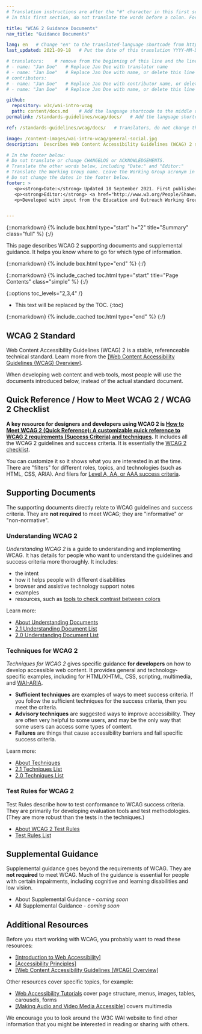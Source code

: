 ```yaml
---
# Translation instructions are after the "#" character in this first section. They are comments that do not show up in the web page. You do not need to translate the instructions after #.
# In this first section, do not translate the words before a colon. For example, do not translate "title:". Do translate the text after "title:".

title: "WCAG 2 Guidance Documents"
nav_title: "Guidance Documents"

lang: en   # Change "en" to the translated-language shortcode from https://www.iana.org/assignments/language-subtag-registry/language-subtag-registry
last_updated: 2021-09-18   # Put the date of this translation YYYY-MM-DD (with month in the middle)

# translators:    # remove from the beginning of this line and the lines below: "# " (the hash sign and the space)
# - name: "Jan Doe"   # Replace Jan Doe with translator name
# - name: "Jan Doe"   # Replace Jan Doe with name, or delete this line if not multiple translators
# contributors:
# - name: "Jan Doe"   # Replace Jan Doe with contributor name, or delete this line if none
# - name: "Jan Doe"   # Replace Jan Doe with name, or delete this line if not multiple contributors

github:
  repository: w3c/wai-intro-wcag
  path: content/docs.md    # Add the language shortcode to the middle of the filename, for example: content/docs.fr.md
permalink: /standards-guidelines/wcag/docs/   # Add the language shortcode to the end, with no slash at end, for example: /standards-guidelines/wcag/docs/fr

ref: /standards-guidelines/wcag/docs/   # Translators, do not change this

image: /content-images/wai-intro-wcag/general-social.jpg
description:  Describes Web Content Accessibility Guidelines (WCAG) 2 supporting documents and supplemental guidance.

# In the footer below:
# Do not translate or change CHANGELOG or ACKNOWLEDGEMENTS.
# Translate the other words below, including "Date:" and "Editor:"
# Translate the Working Group name. Leave the Working Group acronym in English.
# Do not change the dates in the footer below.
footer: >
   <p><strong>Date:</strong> Updated 18 September 2021. First published July 2005.</p>
   <p><strong>Editor:</strong> <a href="http://www.w3.org/People/Shawn/">Shawn Lawton Henry</a>. Contributors: <a href="http://www.w3.org/People/hidde/">Hidde de Vries</a> and <a href="http://www.w3.org/People/shadi/">Shadi Abou-Zahra</a>.</p>
   <p>Developed with input from the Education and Outreach Working Group (<a href="https://www.w3.org/WAI/about/groups/eowg/">EOWG</a>).</p>


---
```


{::nomarkdown}
{% include box.html type="start" h="2" title="Summary" class="full" %}
{:/}

This page describes WCAG 2 supporting documents and supplemental guidance. It helps you know where to go for which type of information.

{::nomarkdown}
{% include box.html type="end" %}
{:/}

{::nomarkdown}
{% include_cached toc.html type="start" title="Page Contents" class="simple" %}
{:/}

{::options toc_levels="2,3,4" /}

-   This text will be replaced by the TOC.
{:toc}


{::nomarkdown}
{% include_cached toc.html type="end" %}
{:/}

## WCAG 2 Standard

Web Content Accessibility Guidelines (WCAG) 2 is a stable, referenceable technical standard. Learn more from the [[Web Content Accessibility Guidelines (WCAG) Overview]](/standards-guidelines/wcag/).

When developing web content and web tools, most people will use the documents introduced below, instead of the actual standard document.

## Quick Reference / How to Meet WCAG 2 / WCAG 2 Checklist

**A key resource for designers and developers using WCAG 2 is [How to Meet WCAG 2 (Quick Reference): A customizable quick reference to WCAG 2 requirements (Success Criteria) and techniques](http://www.w3.org/WAI/WCAG21/quickref/).** It includes all the WCAG 2 guidelines and success criteria. It is essentially the [WCAG 2 checklist](http://www.w3.org/WAI/WCAG21/quickref/).

You can customize it so it shows what you are interested in at the time. There are "filters" for different roles, topics, and technologies (such as HTML, CSS, ARIA). And filers for [Level A, AA, or AAA success criteria](https://www.w3.org/WAI/WCAG21/Understanding/conformance#levels).

## Supporting Documents

The supporting documents directly relate to WCAG guidelines and success criteria. They are **not required** to meet WCAG; they are "informative" or "non-normative".

### Understanding WCAG 2

<cite>Understanding WCAG 2</cite> is a guide to understanding and implementing WCAG. It has details for people who want to understand the guidelines and success criteria more thoroughly. It includes:

*  the intent
*  how it helps people with different disabilities
*  browser and assistive technology support notes
*  examples
*  resources, such as [tools to check contrast between colors](https://www.w3.org/WAI/WCAG21/Understanding/contrast-minimum.html#resources)

Learn more:

* [About Understanding Documents](https://www.w3.org/WAI/WCAG21/Understanding/intro)
* [2.1 Understanding Document List](https://www.w3.org/WAI/WCAG21/Understanding/)
* [2.0 Understanding Document List](https://www.w3.org/TR/UNDERSTANDING-WCAG20/)

### Techniques for WCAG 2

<cite>Techniques for WCAG 2</cite> gives specific guidance **for developers** on how to develop accessible web content. It provides general and technology-specific examples, including for HTML/XHTML, CSS, scripting, multimedia, and [WAI-ARIA](/standards-guidelines/aria/). 

* **Sufficient techniques** are examples of ways to meet success criteria. If you follow the sufficient techniques for the success criteria, then you meet the criteria.
* **Advisory techniques** are suggested ways to improve accessibility. They are often very helpful to some               users, and may be the only way that some users can access some types of content.
* **Failures** are things that cause accessibility barriers and fail specific success criteria.

Learn more:

* [About Techniques](https://www.w3.org/WAI/WCAG21/Understanding/understanding-techniques)
* [2.1 Techniques List]( https://www.w3.org/WAI/WCAG21/Techniques/)
* [2.0 Techniques List](https://www.w3.org/TR/WCAG20-TECHS/)

### Test Rules for WCAG 2

Test Rules describe how to test conformance to WCAG success criteria. They are primarily for developing evaluation tools and test methodologies. (They are more robust than the tests in the techniques.)

* [About WCAG 2 Test Rules](/standards-guidelines/act/)
* [Test Rules List](/standards-guidelines/act/rules/)

## Supplemental Guidance

Supplemental guidance goes beyond the requirements of WCAG. They are **not required** to meet WCAG. Much of the guidance is essential for people with certain impairments, including cognitive and learning disabilities and low vision.

* About Supplemental Guidance - *coming soon*
* All Supplemental Guidance - *coming soon*

## Additional Resources

Before you start working with WCAG, you probably want to read these resources:

* [[Introduction to Web Accessibility]](/fundamentals/accessibility-intro/)
* [[Accessibility Principles]](/fundamentals/accessibility-principles/)
* [[Web Content Accessibility Guidelines (WCAG) Overview]](/standards-guidelines/wcag/)

Other resources cover specific topics, for example: 

* [Web Accessibility Tutorials](https://www.w3.org/WAI/tutorials/) cover page structure, menus, images, tables, carousels, forms
* [[Making Audio and Video Media Accessible]](/media/av/) covers multimedia

We encourage you to look around the W3C WAI website to find other information that you might be interested in reading or sharing with others.
